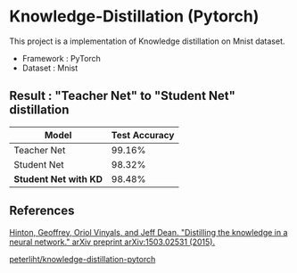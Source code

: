 # Knowledge-Distillation (Pytorch)
This project is a implementation of Knowledge distillation on Mnist dataset.
  * Framework : PyTorch
  * Dataset : Mnist

## Result : "Teacher Net" to "Student Net" distillation

Model | Test Accuracy
---|---|
Teacher Net | 99.16%
Student Net | 98.32%
**Student Net with KD** |98.48%  

## References

[Hinton, Geoffrey, Oriol Vinyals, and Jeff Dean. "Distilling the knowledge in a neural network." arXiv preprint arXiv:1503.02531 (2015).](https://arxiv.org/abs/1503.02531)

[peterliht/knowledge-distillation-pytorch](https://github.com/peterliht/knowledge-distillation-pytorch)

